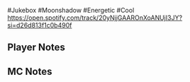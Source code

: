 #Jukebox #Moonshadow #Energetic #Cool
https://open.spotify.com/track/20yNjjGAAROnXoANUjI3JY?si=d26d813f1c0b490f
## Player Notes
## MC Notes